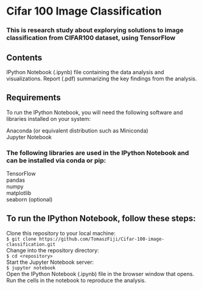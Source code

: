 <h1>Cifar 100 Image Classification</h1>

<h3>This is research study about explorying solutions to image classification from CIFAR100 dataset, using TensorFlow</h3>

<h2>Contents</h2>
IPython Notebook (.ipynb) file containing the data analysis and visualizations.
Report (.pdf) summarizing the key findings from the analysis.
<h2>Requirements</h2>
To run the IPython Notebook, you will need the following software and libraries installed on your system:

Anaconda (or equivalent distribution such as Miniconda)
</br>
Jupyter Notebook
<h3>The following libraries are used in the IPython Notebook and can be installed via conda or pip:</h3>

TensorFlow</br>
pandas
</br>
numpy</br>
matplotlib</br>
seaborn (optional)
<h2>To run the IPython Notebook, follow these steps:</h2>

Clone this repository to your local machine:
</br>
`$ git clone https://github.com/TomaszFiji/Cifar-100-image-classification.git`
</br>
Change into the repository directory:
</br>
`$ cd <repository>`
</br>
Start the Jupyter Notebook server:
</br>
`$ jupyter notebook`
</br>
Open the IPython Notebook (.ipynb) file in the browser window that opens.
</br>
Run the cells in the notebook to reproduce the analysis.
